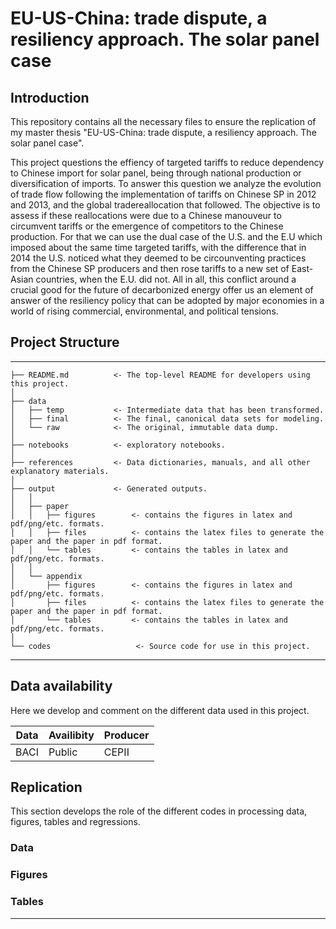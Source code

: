 # EU-US-China: trade dispute, a resiliency approach. The solar panel case

## Introduction

This repository contains all the necessary files to ensure the replication of my master thesis "EU-US-China: trade dispute, a resiliency approach. The solar panel case". 

This project questions the effiency of targeted tariffs to reduce dependency to Chinese import for solar panel, being through national production or diversification of imports. To answer this question we analyze the evolution of trade flow following the implementation of tariffs on Chinese SP in 2012 and 2013, and the global tradereallocation that followed. The objective is to assess if these reallocations were due to a Chinese manouveur to circumvent tariffs or the emergence of competitors to the Chinese production. For that we can use the dual case of the U.S. and the E.U which imposed about the same time targeted tariffs, with the difference that in 2014 the U.S. noticed what they deemed to be circounventing practices from the Chinese SP producers and then rose tariffs to a new set of East-Asian countries, when the E.U. did not. All in all, this conflict around a crucial good for the future of decarbonized energy offer us an element of answer of the resiliency policy that can be adopted by major economies in a world of rising commercial, environmental, and political tensions. 

## Project Structure

------------

    ├── README.md          <- The top-level README for developers using this project.
    │
    ├── data
    │   ├── temp           <- Intermediate data that has been transformed.
    │   ├── final          <- The final, canonical data sets for modeling.
    │   └── raw            <- The original, immutable data dump.
    │
    ├── notebooks          <- exploratory notebooks.
    │   
    ├── references         <- Data dictionaries, manuals, and all other explanatory materials.
    │   
    ├── output             <- Generated outputs.
    │   │
    │   ├── paper
    │   │   ├── figures        <- contains the figures in latex and pdf/png/etc. formats.
    │   │   ├── files          <- contains the latex files to generate the paper and the paper in pdf format.
    │   │   └── tables         <- contains the tables in latex and pdf/png/etc. formats.
    │   │
    │   └── appendix
    │       ├── figures        <- contains the figures in latex and pdf/png/etc. formats.
    │       ├── files          <- contains the latex files to generate the paper and the paper in pdf format.
    │       └── tables         <- contains the tables in latex and pdf/png/etc. formats.
    │
    └── codes                   <- Source code for use in this project.
    
------------
## Data availability

Here we develop and comment on the different data used in this project.

| Data    | Availibity    | Producer   |
|-------------|-------------|-------------|
| BACI | Public | CEPII |


## Replication

This section develops the role of the different codes in processing data, figures, tables and regressions.

### Data

### Figures

### Tables


------------